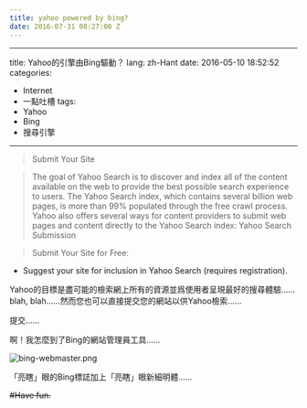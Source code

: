 ```yaml
---
title: yahoo powered by bing?
date: 2016-07-31 08:27:00 Z
---
```


---
title: Yahoo的引擎由Bing驅動？
lang: zh-Hant
date: 2016-05-10 18:52:52
categories:
- Internet
- 一點吐槽
tags:
- Yahoo
- Bing
- 搜尋引擎
---
>Submit Your Site

>The goal of Yahoo Search is to discover and index all of the content available on the web to provide the best possible search experience to users. The Yahoo Search index, which contains several billion web pages, is more than 99% populated through the free crawl process. Yahoo also offers several ways for content providers to submit web pages and content directly to the Yahoo Search index:
Yahoo Search Submission

>Submit Your Site for Free:
- Suggest your site for inclusion in Yahoo Search (requires registration).

Yahoo的目標是盡可能的檢索網上所有的資源並爲使用者呈現最好的搜尋體驗……blah, blah……然而您也可以直接提交您的網站以供Yahoo檢索……

提交……

啊！我怎麼到了Bing的網站管理員工具……

![bing-webmaster.png](https://ooo.0o0.ooo/2016/05/10/5731be0782f37.png)

「亮瞎」眼的Bing標誌加上「亮瞎」眼新細明體……

~~#Have fun.~~
